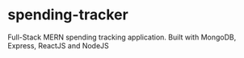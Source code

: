 # spending-tracker
Full-Stack MERN spending tracking application. Built with MongoDB, Express, ReactJS and NodeJS
